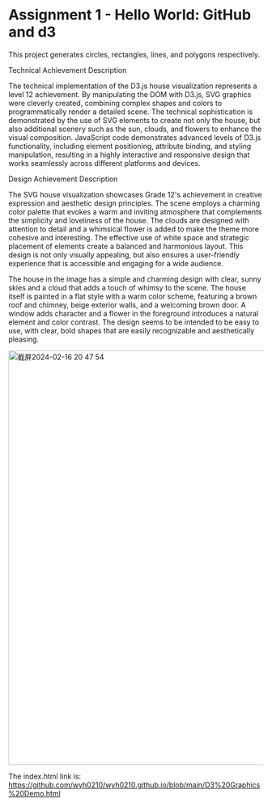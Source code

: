 Assignment 1 - Hello World: GitHub and d3  
===

This project generates circles, rectangles, lines, and polygons respectively. 

Technical Achievement Description

The technical implementation of the D3.js house visualization represents a level 12 achievement. By manipulating the DOM with D3.js, SVG graphics were cleverly created, combining complex shapes and colors to programmatically render a detailed scene. The technical sophistication is demonstrated by the use of SVG elements to create not only the house, but also additional scenery such as the sun, clouds, and flowers to enhance the visual composition. JavaScript code demonstrates advanced levels of D3.js functionality, including element positioning, attribute binding, and styling manipulation, resulting in a highly interactive and responsive design that works seamlessly across different platforms and devices.

Design Achievement Description

The SVG house visualization showcases Grade 12's achievement in creative expression and aesthetic design principles. The scene employs a charming color palette that evokes a warm and inviting atmosphere that complements the simplicity and loveliness of the house. The clouds are designed with attention to detail and a whimsical flower is added to make the theme more cohesive and interesting. The effective use of white space and strategic placement of elements create a balanced and harmonious layout. This design is not only visually appealing, but also ensures a user-friendly experience that is accessible and engaging for a wide audience.

The house in the image has a simple and charming design with clear, sunny skies and a cloud that adds a touch of whimsy to the scene. The house itself is painted in a flat style with a warm color scheme, featuring a brown roof and chimney, beige exterior walls, and a welcoming brown door. A window adds character and a flower in the foreground introduces a natural element and color contrast. The design seems to be intended to be easy to use, with clear, bold shapes that are easily recognizable and aesthetically pleasing.

<img width="819" alt="截屏2024-02-16 20 47 54" src="https://github.com/wyh0210/a1-ghd3/assets/145874479/346f21a1-c82c-4787-b520-a8dd1149c0e4">

The index.html link is: https://github.com/wyh0210/wyh0210.github.io/blob/main/D3%20Graphics%20Demo.html



